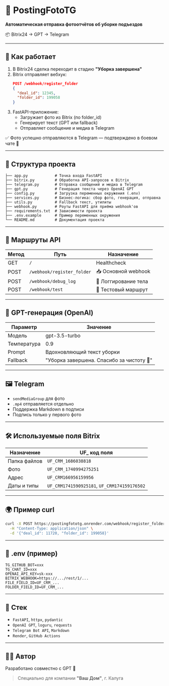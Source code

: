 # 🚀 PostingFotoTG

**Автоматическая отправка фотоотчётов об уборке подъездов**

📦 Bitrix24 → GPT → Telegram

---

## 🔧 Как работает

1. В Bitrix24 сделка переходит в стадию **"Уборка завершена"**
2. Bitrix отправляет вебхук:
   ```json
   POST /webhook/register_folder
   {
     "deal_id": 12345,
     "folder_id": 199058
   }
   ```
3. FastAPI-приложение:
   - Загружает фото из Bitrix (по folder_id)
   - Генерирует текст (GPT или fallback)
   - Отправляет сообщение и медиа в Telegram

✅ Фото успешно отправляются в Telegram — подтверждено в боевом чате 📸

---

## 📁 Структура проекта

```
├── app.py            # Точка входа FastAPI
├── bitrix.py         # Обработка API-запросов к Bitrix
├── telegram.py       # Отправка сообщений и медиа в Telegram
├── gpt.py            # Генерация текста через OpenAI GPT
├── config.py         # Загрузка переменных окружения (.env)
├── services.py       # Бизнес-логика: сбор фото, генерация, отправка
├── utils.py          # Fallback текст, утилиты
├── webhook.py        # Роуты FastAPI для приёма webhook'ов
├── requirements.txt  # Зависимости проекта
├── .env.example      # Пример переменных окружения
└── README.md         # Документация проекта
```

---

## 📡 Маршруты API

| Метод | Путь                      | Назначение            |
|-------|---------------------------|------------------------|
| GET   | `/`                       | Healthcheck            |
| POST  | `/webhook/register_folder` | 📥 Основной webhook    |
| POST  | `/webhook/debug_log`     | 🐞 Логгирование тела    |
| POST  | `/webhook/test`          | 🔁 Тестовый маршрут     |

---

## 🤖 GPT-генерация (OpenAI)

| Параметр     | Значение          |
|--------------|-------------------|
| Модель       | gpt-3.5-turbo     |
| Температура  | 0.9               |
| Prompt       | Вдохновляющий текст уборки |
| Fallback     | "Уборка завершена. Спасибо за чистоту 🧹" |

---

## 🖼️ Telegram

- `sendMediaGroup` для фото
- `.mp4` отправляется отдельно
- Поддержка Markdown в подписи
- Подпись только у первого фото

---

## 🛠 Используемые поля Bitrix

| Назначение      | UF_ код поля            |
|-----------------|-------------------------|
| Папка файлов     | `UF_CRM_1686038818`     |
| Фото            | `UF_CRM_1740994275251`  |
| Адрес           | `UF_CRM166956159956`    |
| Даты и типы     | `UF_CRM1741590925181`, `UF_CRM174159176502` |

---

## 🌍 Пример curl

```bash
curl -X POST https://postingfototg.onrender.com/webhook/register_folder \
  -H "Content-Type: application/json" \
  -d '{"deal_id": 11720, "folder_id": 199058}'
```

---

## 🔐 .env (пример)

```env
TG_GITHUB_BOT=xxx
TG_CHAT_ID=xxx
OPENAI_API_KEY=sk-xxx
BITRIX_WEBHOOK=https://.../rest/1/...
FILE_FIELD_ID=UF_CRM_...
FOLDER_FIELD_ID=UF_CRM_...
```

---

## 🧠 Стек

- `FastAPI`, `httpx`, `pydantic`
- `OpenAI GPT`, `loguru`, `requests`
- `Telegram Bot API`, `Markdown`
- `Render`, `GitHub Actions`

---

## 👨‍💻 Автор

Разработано совместно с GPT 🤖
> Специально для компании **"Ваш Дом"**, г. Калуга